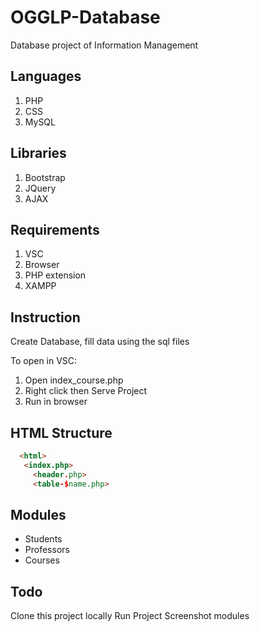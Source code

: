 # OGGLP-Database
Database project of Information Management

## Languages 

1. PHP 
2. CSS
3. MySQL

## Libraries 

1. Bootstrap 
2. JQuery
3. AJAX 

## Requirements 
1. VSC 
2. Browser 
3. PHP extension
4. XAMPP

## Instruction

Create Database, fill data using the sql files

To open in VSC:

1. Open index_course.php
2. Right click then Serve Project
3. Run in browser


## HTML Structure
```html
  <html>
   <index.php>
     <header.php>
     <table-$name.php>
```    


## Modules
- Students
- Professors
- Courses

## Todo
Clone this project locally
Run Project
Screenshot modules

